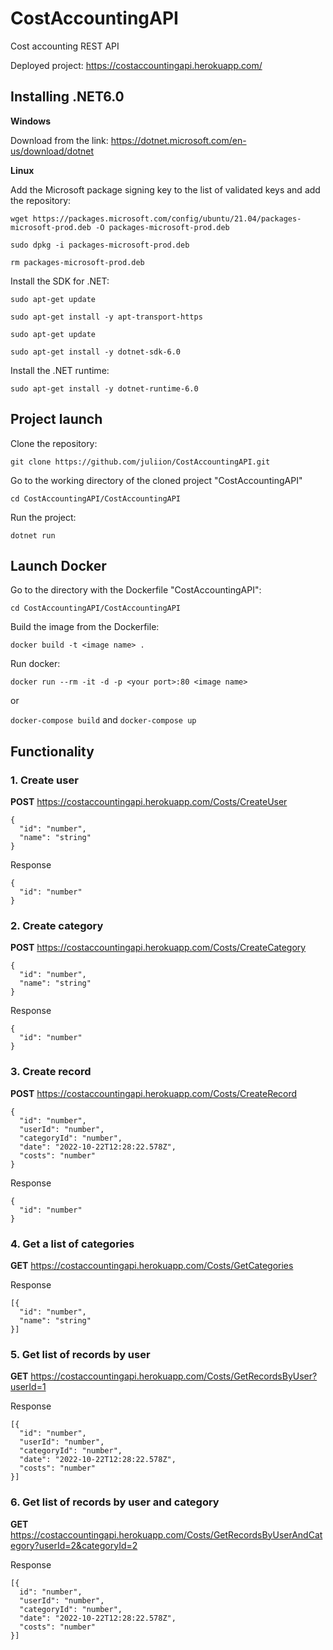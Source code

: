 # CostAccountingAPI
Cost accounting REST API

Deployed project: https://costaccountingapi.herokuapp.com/

## Installing .NET6.0

**Windows**

Download from the link:  https://dotnet.microsoft.com/en-us/download/dotnet

**Linux**

Add the Microsoft package signing key to the list of validated keys and add the repository:

 ```wget https://packages.microsoft.com/config/ubuntu/21.04/packages-microsoft-prod.deb -O packages-microsoft-prod.deb``` 
  
  ```sudo dpkg -i packages-microsoft-prod.deb```
  
  ```rm packages-microsoft-prod.deb```
  
Install the SDK for .NET:

  ```sudo apt-get update```
  
  ```sudo apt-get install -y apt-transport-https```
  
  ```sudo apt-get update```
  
  ```sudo apt-get install -y dotnet-sdk-6.0```
  
Install the .NET runtime:
  
  ```sudo apt-get install -y dotnet-runtime-6.0```

## Project launch

Clone the repository:

 ```git clone https://github.com/juliion/CostAccountingAPI.git```

Go to the working directory of the cloned project "CostAccountingAPI"

   ```cd CostAccountingAPI/CostAccountingAPI```

Run the project:

 ```dotnet run```

## Launch Docker

Go to the directory with the Dockerfile "CostAccountingAPI":

 ```cd CostAccountingAPI/CostAccountingAPI```

Build the image from the Dockerfile:

 ```docker build -t <image name> .```
 
Run docker:

 ```docker run --rm -it -d -p <your port>:80 <image name>```
 
or

 ```docker-compose build```
 and
 ```docker-compose up```
 
## Functionality

### 1. Сreate user
**POST** https://costaccountingapi.herokuapp.com/Costs/CreateUser
```
{
  "id": "number", 
  "name": "string"
}
```

Response
```
{
  "id": "number"
}
```

### 2. Сreate category
**POST** https://costaccountingapi.herokuapp.com/Costs/CreateCategory
```
{
  "id": "number", 
  "name": "string"
}
```

Response
```
{
  "id": "number"
}
```

### 3. Сreate record
**POST** https://costaccountingapi.herokuapp.com/Costs/CreateRecord
```
{
  "id": "number",
  "userId": "number",
  "categoryId": "number",
  "date": "2022-10-22T12:28:22.578Z",
  "costs": "number"
}
```

Response
```
{
  "id": "number"
}
```

### 4. Get a list of categories
**GET** https://costaccountingapi.herokuapp.com/Costs/GetCategories

Response
```
[{
  "id": "number",
  "name": "string"
}]
```

### 5. Get list of records by user
**GET** https://costaccountingapi.herokuapp.com/Costs/GetRecordsByUser?userId=1

Response
```
[{
  "id": "number",
  "userId": "number",
  "categoryId": "number",
  "date": "2022-10-22T12:28:22.578Z",
  "costs": "number"
}]
```

### 6. Get list of records by user and category
**GET** https://costaccountingapi.herokuapp.com/Costs/GetRecordsByUserAndCategory?userId=2&categoryId=2

Response
```
[{
  id": "number",
  "userId": "number",
  "categoryId": "number",
  "date": "2022-10-22T12:28:22.578Z",
  "costs": "number"
}]
```
